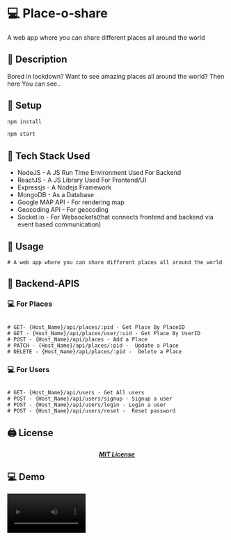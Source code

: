 # 💻 Place-o-share

A web app where you can share different places all around the world

## 📌 Description

Bored in lockdown? Want to see amazing places all around the world? 
Then here You can see..



## 📌 Setup

```bash
npm install

npm start
```


## 📌 Tech Stack Used 

<ul>
<li>NodeJS - A JS Run Time Environment Used For Backend</li>
<li>ReactJS - A JS Library Used For Frontend/UI</li>
<li>Expressjs -  A Nodejs Framework</li>
<li>MongoDB -  As a Database</li>
<li>Google MAP API - For rendering map</li>
<li>Geocoding API -  For geocoding </li>
<li>Socket.io - For Websockets(that connects frontend and backend via event based communication)</li>
</ul>


## 📌 Usage
```
# A web app where you can share different places all around the world
```


## 📌 Backend-APIS

### 💻 For Places
```

# GET- {Host_Name}/api/places/:pid - Get Place By PlaceID
# GET - {Host_Name}/api/places/user/:uid - Get Place By UserID
# POST - {Host_Name}/api/places - Add a Place
# PATCH - {Host_Name}/api/places/:pid -  Update a Place
# DELETE - {Host_Name}/api/places/:pid -  Delete a Place

```

### 💻 For Users
```

# GET- {Host_Name}/api/users - Get All users
# POST - {Host_Name}/api/users/signup - Signup a user
# POST - {Host_Name}/api/users/login - Login a user
# POST - {Host_Name}/api/users/reset -  Reset password

```








## 🖨 License 
<p align="center">
<a href="https://github.com/Amoghtech/Placoshare/blob/master/LICENSE">
<h5 align="center"><b>MIT License</b></a> 


## 💻 Demo
<video src='https://user-images.githubusercontent.com/66239105/132993257-1560082d-b80d-482b-81bd-12398d30f50c.mp4' width=180/>



